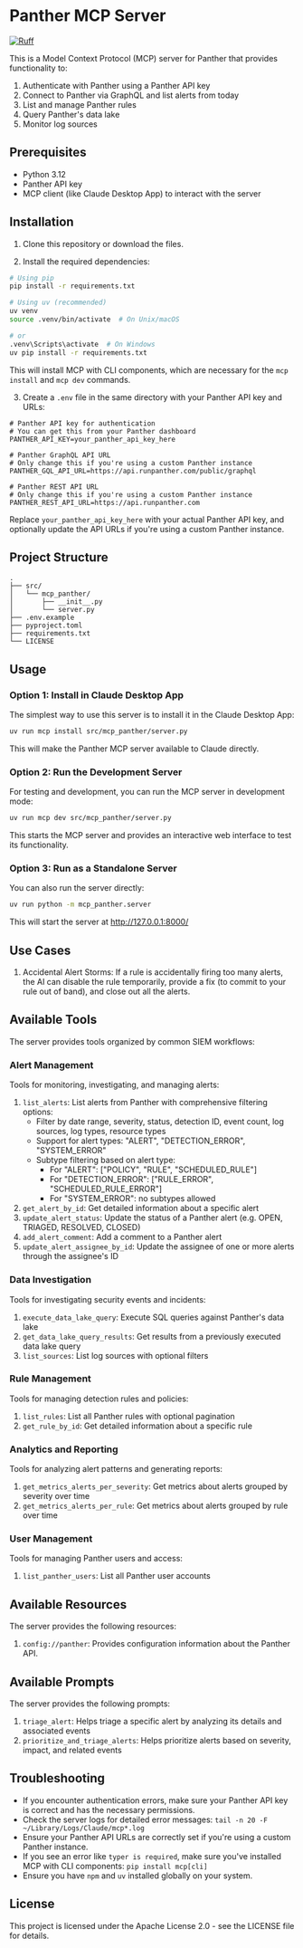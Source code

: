 # Panther MCP Server

[![Ruff](https://img.shields.io/endpoint?url=https://raw.githubusercontent.com/astral-sh/ruff/main/assets/badge/v2.json)](https://github.com/astral-sh/ruff)

This is a Model Context Protocol (MCP) server for Panther that provides functionality to:
1. Authenticate with Panther using a Panther API key
2. Connect to Panther via GraphQL and list alerts from today
3. List and manage Panther rules
4. Query Panther's data lake
5. Monitor log sources

## Prerequisites

- Python 3.12
- Panther API key
- MCP client (like Claude Desktop App) to interact with the server

## Installation

1. Clone this repository or download the files.

2. Install the required dependencies:

```bash
# Using pip
pip install -r requirements.txt

# Using uv (recommended)
uv venv
source .venv/bin/activate  # On Unix/macOS

# or
.venv\Scripts\activate  # On Windows
uv pip install -r requirements.txt
```

This will install MCP with CLI components, which are necessary for the `mcp install` and `mcp dev` commands.

3. Create a `.env` file in the same directory with your Panther API key and URLs:

```
# Panther API key for authentication
# You can get this from your Panther dashboard
PANTHER_API_KEY=your_panther_api_key_here

# Panther GraphQL API URL
# Only change this if you're using a custom Panther instance
PANTHER_GQL_API_URL=https://api.runpanther.com/public/graphql

# Panther REST API URL
# Only change this if you're using a custom Panther instance
PANTHER_REST_API_URL=https://api.runpanther.com
```

Replace `your_panther_api_key_here` with your actual Panther API key, and optionally update the API URLs if you're using a custom Panther instance.

## Project Structure

```
.
├── src/
│   └── mcp_panther/
│       ├── __init__.py
│       └── server.py
├── .env.example
├── pyproject.toml
├── requirements.txt
└── LICENSE
```

## Usage

### Option 1: Install in Claude Desktop App

The simplest way to use this server is to install it in the Claude Desktop App:

```bash
uv run mcp install src/mcp_panther/server.py
```

This will make the Panther MCP server available to Claude directly.

### Option 2: Run the Development Server

For testing and development, you can run the MCP server in development mode:

```bash
uv run mcp dev src/mcp_panther/server.py
```

This starts the MCP server and provides an interactive web interface to test its functionality.

### Option 3: Run as a Standalone Server

You can also run the server directly:

```bash
uv run python -m mcp_panther.server
```

This will start the server at http://127.0.0.1:8000/

## Use Cases

1. Accidental Alert Storms: If a rule is accidentally firing too many alerts, the AI can disable the rule temporarily, provide a fix (to commit to your rule out of band), and close out all the alerts.

## Available Tools

The server provides tools organized by common SIEM workflows:

### Alert Management
Tools for monitoring, investigating, and managing alerts:
1. `list_alerts`: List alerts from Panther with comprehensive filtering options:
   - Filter by date range, severity, status, detection ID, event count, log sources, log types, resource types
   - Support for alert types: "ALERT", "DETECTION_ERROR", "SYSTEM_ERROR"
   - Subtype filtering based on alert type:
     - For "ALERT": ["POLICY", "RULE", "SCHEDULED_RULE"]
     - For "DETECTION_ERROR": ["RULE_ERROR", "SCHEDULED_RULE_ERROR"]
     - For "SYSTEM_ERROR": no subtypes allowed
2. `get_alert_by_id`: Get detailed information about a specific alert
3. `update_alert_status`: Update the status of a Panther alert (e.g. OPEN, TRIAGED, RESOLVED, CLOSED)
4. `add_alert_comment`: Add a comment to a Panther alert
5. `update_alert_assignee_by_id`: Update the assignee of one or more alerts through the assignee's ID

### Data Investigation
Tools for investigating security events and incidents:
1. `execute_data_lake_query`: Execute SQL queries against Panther's data lake
2. `get_data_lake_query_results`: Get results from a previously executed data lake query
3. `list_sources`: List log sources with optional filters

### Rule Management
Tools for managing detection rules and policies:
1. `list_rules`: List all Panther rules with optional pagination
2. `get_rule_by_id`: Get detailed information about a specific rule

### Analytics and Reporting
Tools for analyzing alert patterns and generating reports:
1. `get_metrics_alerts_per_severity`: Get metrics about alerts grouped by severity over time
2. `get_metrics_alerts_per_rule`: Get metrics about alerts grouped by rule over time

### User Management
Tools for managing Panther users and access:
1. `list_panther_users`: List all Panther user accounts

## Available Resources

The server provides the following resources:

1. `config://panther`: Provides configuration information about the Panther API.

## Available Prompts

The server provides the following prompts:

1. `triage_alert`: Helps triage a specific alert by analyzing its details and associated events
2. `prioritize_and_triage_alerts`: Helps prioritize alerts based on severity, impact, and related events

## Troubleshooting

- If you encounter authentication errors, make sure your Panther API key is correct and has the necessary permissions.
- Check the server logs for detailed error messages: `tail -n 20 -F ~/Library/Logs/Claude/mcp*.log`
- Ensure your Panther API URLs are correctly set if you're using a custom Panther instance.
- If you see an error like `typer is required`, make sure you've installed MCP with CLI components: `pip install mcp[cli]`
- Ensure you have `npm` and `uv` installed globally on your system.

## License

This project is licensed under the Apache License 2.0 - see the LICENSE file for details.
